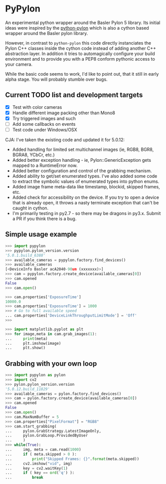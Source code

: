 # PyPylon
An experimental python wrapper around the Basler Pylon 5 library.
Its initial ideas were inspired by the [python-pylon](https://github.com/srgblnch/python-pylon) which is also a cython based wrapper around the Basler pylon library.

However, in contrast to `python-pylon` this code directly instanciates the Pylon C++ classes inside the cython code instead of adding another C++ abstraction layer. In addition it tries to automagically configure your build environment and to provide you with a PEP8 conform pythonic access to your camera.

While the basic code seems to work, I'd like to point out, that it still in early alpha stage. You will probably stumble over bugs.

## Current TODO list and development targets
 - [x] Test with color cameras
 - [x] Handle different image packing other than Mono8
 - [x] Try triggered images and such
 - [ ] Add some callbacks on events
 - [ ] Test code under Windows/OSX

CJA: I've taken the existing code and updated it for 5.0.12:
 - Added handling for limited set multichannel images (ie, RGB8, BGR8, BGRA8, YCbCr, etc.)
 - Added better exception handling - ie, Pylon::GenericException gets mapped to a RuntimeError now.
 - Added better configuration and control of the grabbing mechanism.
 - Added ability to get/set enumerated types. I've also added some code to extract the symbolic values of enumerated types into python enums.
 - Added image frame meta-data like timestamp, blockid, skipped frames, etc.
 - Added check for accessibility on the device. If you try to open a device that is already open, it throws a nasty terminate exception that can't be caught in cython.
 - I'm primarily testing in py2.7 - so there may be dragons in py3.x. Submit a PR if you think there is a bug.

## Simple usage example
```python
>>> import pypylon
>>> pypylon.pylon_version.version
'5.0.1.build_6388'
>>> available_cameras = pypylon.factory.find_devices()
>>> available_cameras
[<DeviceInfo Basler acA2040-90um (xxxxxxx)>]
>>> cam = pypylon.factory.create_device(available_cameras[0])
>>> cam.opened
False
>>> cam.open()

>>> cam.properties['ExposureTime']
10000.0
>>> cam.properties['ExposureTime'] = 1000
>>> # Go to full available speed
... cam.properties['DeviceLinkThroughputLimitMode'] = 'Off'
>>>

>>> import matplotlib.pyplot as plt
>>> for image,meta in cam.grab_images(1):
...     print(meta)
...     plt.imshow(image)
...     plt.show()
```

## Grabbing with your own loop
```python
>>> import pypylon as pylon
>>> import cv2
>>> pylon.pylon_version.version
'5.0.12.build_11829'
>>> available_cameras = pylon.factory.find_devices()
>>> cam = pylon.factory.create_device(available_cameras[0])
>>> cam.opened
False
>>> cam.open()
>>> cam.MaxNumBuffer = 5
>>> cam.properties["PixelFormat"] = "RGB8"
>>> cam.start_grabbing(
...     pylon.GrabStrategy.LatestImageOnly,
...     pylon.GrabLoop.ProvidedByUser
...     )
>>> while(True):
...     img, meta = cam.read(1000)
...     if ( meta.skipped > 0 ):
...         print("Skipped Frames: {}".format(meta.skipped))
...     cv2.imshow("vid", img)
...     key = cv2.waitKey(1)
...     if ( key == ord('q') ):
...         break
```
